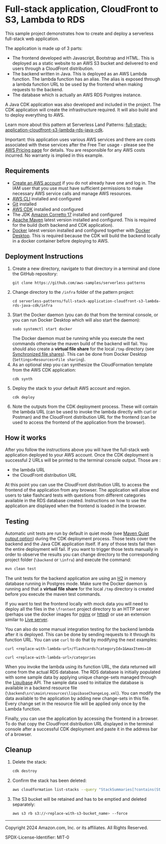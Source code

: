 # Full-stack application, CloudFront to S3, Lambda to RDS
This sample project demonstrates how to create and deploy a serverless full-stack web application.

The application is made up of 3 parts:
- The frontend developed with Javascript, Bootstrap and HTML. This is deployed as a static website to an AWS S3 bucket and delivered to end users through a CloudFront distribution.
- The backend written in Java. This is deployed as an AWS Lambda function. The lambda function has an alias. The alias is exposed through a lambda function URL to be used by the frontend when making requests to the backend. 
- The database which is actually an AWS RDS Postgres instance.

A Java CDK application was also developed and included in the project. The CDK application will create the infrastructure required. It will also build and to deploy everything to AWS.

Learn more about this pattern at Serverless Land Patterns: [full-stack-application-cloudfront-s3-lambda-rds-java-cdk](https://serverlessland.com/patterns/full-stack-application-cloudfront-s3-lambda-rds-java-cdk).

Important: this application uses various AWS services and there are costs associated with these services after the Free Tier usage - please see the [AWS Pricing page](https://aws.amazon.com/pricing/) for details. You are responsible for any AWS costs incurred. No warranty is implied in this example.

## Requirements

* [Create an AWS account](https://portal.aws.amazon.com/gp/aws/developer/registration/index.html) if you do not already have one and log in. The IAM user that you use must have sufficient permissions to make necessary AWS service calls and manage AWS resources.
* [AWS CLI](https://docs.aws.amazon.com/cli/latest/userguide/install-cliv2.html) installed and configured
* [Git](https://git-scm.com/book/en/v2/Getting-Started-Installing-Git) installed
* [AWS CDK](https://docs.aws.amazon.com/cdk/v2/guide/getting_started.html) installed and configured
* The JDK [Amazon Corretto 17](https://docs.aws.amazon.com/corretto/latest/corretto-17-ug/downloads-list.html) installed and configured
* [Apache Maven]() latest version installed and configured. This is required for the build (both backend and CDK application).
* [Docker](https://www.docker.com/) latest version installed and configured together with [Docker Desktop](https://www.docker.com/products/docker-desktop/). This is required because the CDK will build the backend locally in a docker container before deploying to AWS.

## Deployment Instructions

1. Create a new directory, navigate to that directory in a terminal and clone the GitHub repository:
   ```
   git clone https://github.com/aws-samples/serverless-patterns
   ```
2. Change directory to the `/infra` folder of the pattern project:
    ```
    cd serverless-patterns/full-stack-application-cloudfront-s3-lambda-rds-java-cdk/infra
    ```
3. Start the Docker daemon (you can do that from the terminal console, or you can run Docker Desktop which will also start the daemon):
    ```
    sudo systemctl start docker
    ```
    The Docker daemon must be running while you execute the next commands otherwise the maven build of the backend will fail.
    You should also create a **virtual file share** for the local `/tmp` directory (see [Synchronized file shares](https://docs.docker.com/desktop/synchronized-file-sharing/)).
    This can be done from Docker Desktop (`Settings>Resources>File sharing`).
4. As an optional step you can synthesize the CloudFormation template from the AWS CDK application:
    ```
    cdk synth
    ```
5. Deploy the stack to your default AWS account and region.
    ```
    cdk deploy
    ```
6. Note the outputs from the CDK deployment process. These will contain the lambda URL (can be used to invoke the lambda directly with curl or Postman) and the CloudFront distribution URL for the frontend (can be used to access the frontend of the application from the browser).

## How it works

After you follow the instructions above you will have the full-stack web application deployed to your AWS account.
Once the CDK deployment is successful 2 URLs will be printed to the terminal console output.
Those are :

- the lambda URL
- the CloudFront distribution URL

At this point you can use the CloudFront distribution URL to access the frontend of the application from any browser.
The application will allow end users to take flashcard tests with questions from different categories available in the RDS database created.
Instructions on how to use the application are displayed when the frontend is loaded in the browser. 

## Testing

Automatic unit tests are run by default in quiet mode (see [Maven Quiet output option](https://maven.apache.org/ref/3.9.9/maven-embedder/cli.html)) during the CDK deployment process.
Those tests cover the backend and the Java CDK application itself.
If any of those tests fail then the entire deployment will fail.
If you want to trigger those tests manually in order to observe the results you can change directory to the corresponding project folder (`\backend` or `\infra`) and execute the command:
```bash
mvn clean test
```
The unit tests for the backend application are using an [H2](https://h2database.com/html/main.html) in memory database running in Postgres mode.
Make sure the Docker daemon is running and that a **virtual file share** for the local `/tmp` directory is created before you execute the maven test commands.

If you want to test the frontend locally with mock data you will need to deploy all the files in the `\frontent` project directory to an HTTP server (perhaps use the docker images for [nginx](https://nginx.org) or [httpd](https://httpd.apache.org/)) or use an extension similar to [Live server](https://github.com/ritwickdey/vscode-live-server).

You can also do some manual integration testing for the backend lambda after it is deployed.
This can be done by sending requests to it through its function URL.
You can use `curl` to do that by modifying the next examples:
```
curl <replace-with-lambda-url>/flashcards?categoryId=1&maxItems=10
```
```
curl <replace-with-lambda-url>/categories
```
When you invoke the lambda using its function URL, the data returned will come from the actual RDS database.
The RDS database is initially populated with some sample data by applying unique change-sets managed through the [Liquibase](https://www.liquibase.com/community) API.
The sample data used to initialize the database is available in a backend resource file (`\backend\src\main\resources\liquibaseChangeLog.xml`).
You can modify the data available to the application by adding new change-sets in this file.
Every change set in the resource file will be applied only once by the Lambda function. 

Finally, you can use the application by accessing the frontend in a browser.
To do that copy the CloudFront distribution URL displayed in the terminal console after a successful CDK deployment and paste it in the address bar of a browser. 

## Cleanup
 
1. Delete the stack:
    ```bash
    cdk destroy
    ```
2. Confirm the stack has been deleted:
    ```bash
    aws cloudformation list-stacks --query "StackSummaries[?contains(StackName,'STACK_NAME')].StackStatus"
    ```
3. The S3 bucket will be retained and has to be emptied and deleted separately:
    ```bash
    aws s3 rb s3://<replace-with-s3-bucket_name> --force
    ```
----
Copyright 2024 Amazon.com, Inc. or its affiliates. All Rights Reserved.

SPDX-License-Identifier: MIT-0
